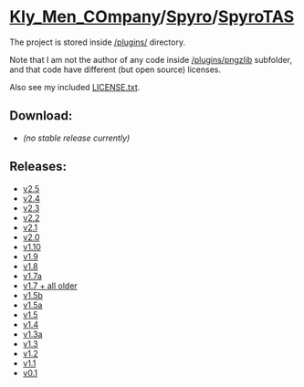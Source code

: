 # [Kly_Men_COmpany](https://github.com/aleksusklim/Kly_Men_COmpany)/[Spyro](https://github.com/aleksusklim/category-spyro)/[SpyroTAS](https://github.com/aleksusklim/project-SpyroTAS)

The project is stored inside [/plugins/]( https://github.com/aleksusklim/project-SpyroTAS/tree/master/plugins/) directory.

Note that I am not the author of any code inside [/plugins/pngzlib]( https://github.com/aleksusklim/project-SpyroTAS/tree/master/plugins/pngzlib/) subfolder, and that code have different (but open source) licenses.

Also see my included [LICENSE.txt]( https://github.com/aleksusklim/project-SpyroTAS/blob/master/plugins/LICENSE.txt).

## Download:

- _(no stable release currently)_

## Releases:

- [v2.5](http://klimaleksus.narod.ru/Files/4/SpyroTAS2V5.rar)
- [v2.4](http://klimaleksus.narod.ru/Files/4/SpyroTAS2V4.rar)
- [v2.3](http://klimaleksus.narod.ru/Files/4/SpyroTAS2V3.rar)
- [v2.2](http://klimaleksus.narod.ru/Files/4/SpyroTAS2V2.rar)
- [v2.1](http://klimaleksus.narod.ru/Files/4/SpyroTAS2V1.rar)
- [v2.0](http://klimaleksus.narod.ru/Files/4/SpyroTAS2V0.rar)
- [v1.10](http://klimaleksus.narod.ru/Files/T/SpyroTAS1V10.rar)
- [v1.9](http://klimaleksus.narod.ru/Files/T/SpyroTAS1V9.rar)
- [v1.8](http://klimaleksus.narod.ru/Files/T/SpyroTAS1V8.rar)
- [v1.7a](http://klimaleksus.narod.ru/Files/T/SpyroTAS1V7_ok.rar)
- [v1.7 + all older](http://klimaleksus.narod.ru/Files/T/SpyroTAS1V7.rar)
- [v1.5b](http://klimaleksus.narod.ru/Files/T/SpyroTAS1V5_beta3.rar)
- [v1.5a](http://klimaleksus.narod.ru/Files/T/SpyroTAS1V5_work_in_progress.rar)
- [v1.5](http://klimaleksus.narod.ru/Files/T/SpyroTAS1V5_almost_wip.rar)
- [v1.4](http://klimaleksus.narod.ru/Files/T/SpyroTAS1V4_still_wip.rar)
- [v1.3a](http://klimaleksus.narod.ru/Files/T/_SpyroTAS1V3_really_wip.rar)
- [v1.3](http://klimaleksus.narod.ru/Files/T/SpyroTAS1V3_really_wip.rar)
- [v1.2](http://klimaleksus.narod.ru/Files/T/SpyroTAS1V2_wip.rar)
- [v1.1](http://klimaleksus.narod.ru/Files/T/SpyroTAS_wip_.rar)
- [v0.1](http://klimaleksus.narod.ru/Files/4/SpyroTAS0V1.rar)
